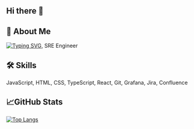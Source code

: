 ## Hi there 👋

## 🚀 About Me
[![Typing SVG](https://readme-typing-svg.herokuapp.com?color=%2336BCF7&lines=Full-Stack+dev)](https://git.io/typing-svg), SRE Engineer

## 🛠 Skills
JavaScript, HTML, CSS, TypeScript, React, Git, Grafana, Jira, Confluence

## 📈GitHub Stats

[![Top Langs](https://github-readme-stats.vercel.app/api/top-langs/?username=givsty&layout=compact&theme=dracula)](https://github.com/anuraghazra/github-readme-stats)
